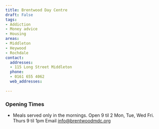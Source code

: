 ```yaml
---
title: Brentwood Day Centre
draft: False
tags:
- Addiction
- Money advice
- Housing
areas:
- Middleton
- Heywood
- Rochdale
contact:
  addresses:
  - 115 Long Street Middleton
  phone:
  - 0161 655 4062
  web_addresses:
  
---
```


### Opening Times
* Meals served only in the mornings.
Open 9 til 2 Mon, Tue, Wed Fri.   
Thurs  9 til 1pm
Email   info@brentwoodmdc.org


